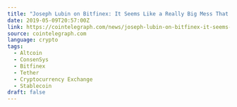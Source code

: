 ```yaml
---
title: "Joseph Lubin on Bitfinex: It Seems Like a Really Big Mess That Probably Won’t Get Better"
date: 2019-05-09T20:57:00Z
link: https://cointelegraph.com/news/joseph-lubin-on-bitfinex-it-seems-like-a-really-big-mess-that-probably-wont-get-better?utm_medium=RSS&utm_source=news.12bit.vn
source: cointelegraph.com
language: crypto
tags:
  - Altcoin
  - ConsenSys
  - Bitfinex
  - Tether
  - Cryptocurrency Exchange
  - Stablecoin
draft: false
---
```

